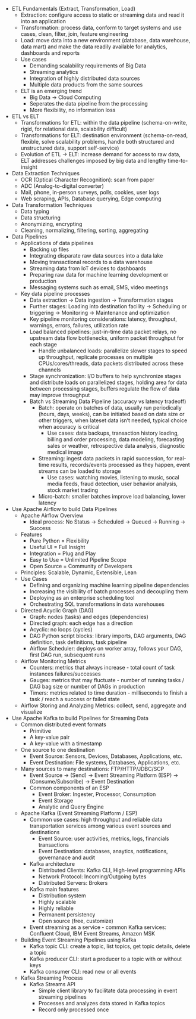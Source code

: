 - ETL Fundamentals (Extract, Transformation, Load)
    - Extraction: configure access to static or streaming data and read it into an application
    - Transformation: process data, conform to target systems and use cases, clean, filter, join, feature engineering
    - Load: move data into a new environment (database, data warehouse, data mart) and make the data readily available for analytics, dashboards and reports
    - Use cases
        - Demanding scalability requirements of Big Data
        - Streaming analytics
        - Integration of highly distributed data sources
        - Multiple data products from the same sources
    - ELT is an emerging trend
        - Big Data → Cloud Computing
        - Seperates the data pipeline from the processing
        - More flexibility, no information loss
- ETL vs ELT
    - Transformations for ETL: within the data pipeline (schema-on-write, rigid, for relational data, scalability difficult)
    - Transformations for ELT: destination environment (schema-on-read, flexible, solve scalability problems, handle both structured and unstructured data, support self-service)
    - Evolution of ETL → ELT: increase demand for access to raw data, ELT addresses challenges imposed by big data and lengthy time-to-insight
- Data Extraction Techniques
    - OCR (Optical Character Recognition): scan from paper
    - ADC (Analog-to-digital converter)
    - Mail, phone, in-person surveys, polls, cookies, user logs
    - Web scraping, APIs, Database querying, Edge computing
- Data Transformation Techniques
    - Data typing
    - Data structuring
    - Anonymizing, encrypting
    - Cleaning, normalizing, filtering, sorting, aggregating
- Data Pipelines
    - Applications of data pipelines
        - Backing up files
        - Integrating disparate raw data sources into a data lake
        - Moving transactional records to a data warehouse
        - Streaming data from IoT devices to dashboards
        - Preparing raw data for machine learning development or production
        - Messaging systems such as email, SMS, video meetings
    - Key data pipeline processes
        - Data extraction → Data ingestion → Transformation stages
        - Further stages: Loading into destination facility → Scheduling or triggering → Monitoring → Maintenance and optimization
        - Key pipeline monitoring considerations: latency, throughput, warnings, errors, failures, utilization rate
        - Load balanced pipelines: just-in-time data packet relays, no upstream data flow bottlenecks, uniform packet throughput for each stage
            - Handle unbalanced loads: parallelize slower stages to speed up throughput, replicate processes on multiple CPUs/cores/threads, data packets distributed across these channels
        - Stage synchronization: I/O buffers to help synchronize stages and distribute loads on parallelized stages, holding area for data between processing stages, buffers regulate the flow of data may improve throughput
        - Batch vs Streaming Data Pipeline (accuracy vs latency tradeoff)
            - Batch: operate on batches of data, usually run periodically (hours, days, weeks), can be initiated based on data size or other triggers, when lateset data isn’t needed, typical choice when accuracy is critical
                - Use cases: data backups, transaction history loading, billing and order processing, data modeling, forecasting sales or weather, retrospective data analysis, diagnostic medical image
            - Streaming: ingest data packets in rapid succession, for real-time results, records/events processed as they happen, event streams can be loaded to storage
                - Use cases: watching movies, listening to music, socal media feeds, fraud detection, user behavior analysis, stock market trading
            - Micro-batch: smaller batches improve load balancing, lower latency
- Use Apache Airflow to build Data Pipelines
    - Apache Airflow Overview
        - Ideal process: No Status → Scheduled → Queued → Running → Success
    - Features
        - Pure Python = Flexibility
        - Useful UI = Full Insight
        - Integration = Plug and Play
        - Easy to Use = Unlimited Pipeline Scope
        - Open Source = Community of Developers
    - Principles: Scalable, Dynamic, Extensible, Lean
    - Use Cases
        - Defining and organizing machine learning pipeline dependencies
        - Increasing the visibility of batch processes and decoupling them
        - Deploying as an enterprise scheduling tool
        - Orchestrating SQL transformations in data warehouses
    - Directed Acyclic Graph (DAG)
        - Graph: nodes (tasks) and edges (dependencies)
        - Directed graph: each edge has a direction
        - Acyclic: no loops (cycles)
        - DAG Python script blocks: library imports, DAG arguments, DAG definition, task definitions, task pipeline
        - Airflow Scheduler: deploys on worker array, follows your DAG, first DAG run, subsequent runs
    - Airflow Monitoring Metrics
        - Counters: metrics that always increase - total count of task instances failures/successes
        - Gauges: metrics that may fluctuate - number of running tasks / DAG bag size or number of DAGs in production
        - Timers: metrics related to time duration - milliseconds to finish a task / reach a success or failed state
    - Airflow Storing and Analyzing Metrics: collect, send, aggregate and visualize
- Use Apache Kafka to build Pipelines for Streaming Data
    - Common distributed event formats
        - Primitive
        - A key-value pair
        - A key-value with a timestamp
    - One source to one destination
        - Event Source: Sensors, Devices, Databases, Applications, etc.
        - Event Destination: File systems, Databases, Applications, etc.
    - Many sources to many destinations: FTP/HTTP/JDBC/SCP
        - Event Source → (Send) → Event Streaming Platform (ESP) → (Consume/Subscribe) → Event Destination
        - Common components of an ESP
            - Event Broker: Ingester, Processor, Consumption
            - Event Storage
            - Analytic and Query Engine
    - Apache Kafka (Event Streaming Platform / ESP)
        - Common use cases: high throughput and reliable data transportation services among various event sources and destinations
            - Event Source: user activities, metrics, logs, financials transactions
            - Event Destination: databases, anaytics, notifications, governanace and audit
        - Kafka architecture
            - Distributed Clients: Kafka CLI, High-level programming APIs
            - Network Protocol: Incoming/Outgoing bytes
            - Distributed Servers: Brokers
        - Kafka main features
            - Distribution system
            - Highly scalable
            - Highly reliable
            - Permanent persistency
            - Open source (free, customize)
        - Event streaming as a service - common Kafka services: Confluent Cloud, IBM Event Streams, Amazon MSK
    - Building Event Streaming Pipelines using Kafka
        - Kafka topic CLI: create a topic, list topics, get topic details, delete a topic
        - Kafka producer CLI: start a producer to a topic with or without keys
        - Kafka consumer CLI: read new or all events
    - Kafka Streaming Process
        - Kafka Streams API
            - Simple client library to facilitate data processing in event streaming pipelines
            - Processes and analyzes data stored in Kafka topics
            - Record only processed once
